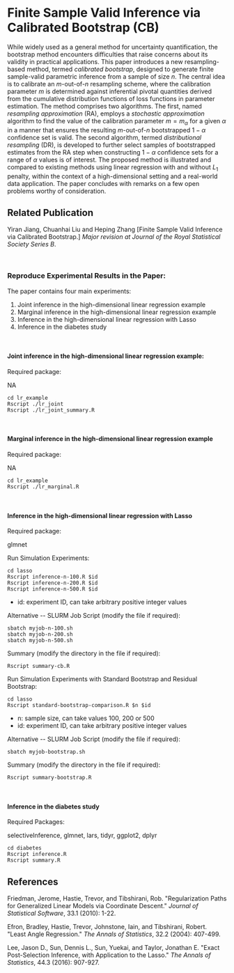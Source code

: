 
Finite Sample Valid Inference via Calibrated Bootstrap (CB)
===============================================================
While widely used as a general method for uncertainty quantification, the bootstrap method encounters difficulties that raise concerns about its validity in practical applications. This paper introduces a new resampling-based method, termed *calibrated bootstrap*, designed to generate finite sample-valid parametric inference from a sample of size $n$. The central idea is to calibrate an $m\text{-out-of-}n$ resampling scheme, where the calibration parameter $m$ is determined against inferential pivotal quantities derived from the cumulative distribution functions of loss functions in parameter estimation. The method comprises two algorithms. The first, named *resampling approximation* (RA), employs a *stochastic approximation* algorithm to find the value of the calibration parameter $m=m_\alpha$ for a given $\alpha$ in a manner that ensures the resulting $m\text{-out-of-}n$ bootstrapped $1-\alpha$ confidence set is valid. The second algorithm, termed *distributional resampling* (DR),  is developed to further select samples of bootstrapped estimates from the RA step when constructing $1-\alpha$ confidence sets for a range of $\alpha$ values is of interest. The proposed method is illustrated and compared to existing methods using linear regression with and without $L_1$ penalty, within the context of a high-dimensional setting and a real-world data application. The paper concludes with remarks on a few open problems worthy of consideration.

## Related Publication

Yiran Jiang, Chuanhai Liu and Heping Zhang [Finite Sample Valid Inference via Calibrated Bootstrap.] *Major revision at Journal of the Royal Statistical Society Series B*.

<br>

### Reproduce Experimental Results in the Paper:
 
 The paper contains four main experiments:

1. Joint inference in the high-dimensional linear regression example
2. Marginal inference in the high-dimensional linear regression example
3. Inference in the high-dimensional linear regression with Lasso
4. Inference in the diabetes study

<br>

#### Joint inference in the high-dimensional linear regression example:

Required package:  

NA

```{R}
cd lr_example
Rscript ./lr_joint
Rscript ./lr_joint_summary.R
```

<br>


#### Marginal inference in the high-dimensional linear regression example

Required package:  

NA

```{R}
cd lr_example
Rscript ./lr_marginal.R
```

<br>


#### Inference in the high-dimensional linear regression with Lasso

Required package:  

glmnet


Run Simulation Experiments:

```{R}
cd lasso 
Rscript inference-n-100.R $id
Rscript inference-n-200.R $id
Rscript inference-n-500.R $id

```

 - id: experiment ID, can take arbitrary positive integer values

Alternative -- SLURM Job Script (modify the file if required):

```{sh}
sbatch myjob-n-100.sh
sbatch myjob-n-200.sh
sbatch myjob-n-500.sh
```

Summary (modify the directory in the file if required):

```{R}
Rscript summary-cb.R
```


Run Simulation Experiments with Standard Bootstrap and Residual Bootstrap:

```{R}
cd lasso 
Rscript standard-bootstrap-comparison.R $n $id

```
 - n: sample size, can take values 100, 200 or 500
 - id: experiment ID, can take arbitrary positive integer values

Alternative -- SLURM Job Script (modify the file if required):

```{sh}
sbatch myjob-bootstrap.sh
```

Summary (modify the directory in the  file if required):

```{R}
Rscript summary-bootstrap.R 
```

<br>


#### Inference in the diabetes study

Required Packages:

selectiveInference, glmnet, lars, tidyr, ggplot2, dplyr

```{R}
cd diabetes
Rscript inference.R
Rscript summary.R
```


## References

Friedman, Jerome, Hastie, Trevor, and Tibshirani, Rob. "Regularization Paths for Generalized Linear Models via Coordinate Descent." *Journal of Statistical Software*, 33.1 (2010): 1-22.

Efron, Bradley, Hastie, Trevor, Johnstone, Iain, and Tibshirani, Robert. "Least Angle Regression." *The Annals of Statistics*, 32.2 (2004): 407-499.

Lee, Jason D., Sun, Dennis L., Sun, Yuekai, and Taylor, Jonathan E. "Exact Post-Selection Inference, with Application to the Lasso." *The Annals of Statistics*, 44.3 (2016): 907-927.
